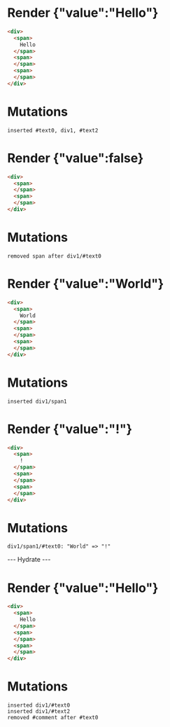 # Render {"value":"Hello"}
```html
<div>
  <span>
    Hello
  </span>
  <span>
  </span>
  <span>
  </span>
</div>
```

# Mutations
```
inserted #text0, div1, #text2
```


# Render {"value":false}
```html
<div>
  <span>
  </span>
  <span>
  </span>
</div>
```

# Mutations
```
removed span after div1/#text0
```


# Render {"value":"World"}
```html
<div>
  <span>
    World
  </span>
  <span>
  </span>
  <span>
  </span>
</div>
```

# Mutations
```
inserted div1/span1
```


# Render {"value":"!"}
```html
<div>
  <span>
    !
  </span>
  <span>
  </span>
  <span>
  </span>
</div>
```

# Mutations
```
div1/span1/#text0: "World" => "!"
```


--- Hydrate ---
# Render {"value":"Hello"}
```html
<div>
  <span>
    Hello
  </span>
  <span>
  </span>
  <span>
  </span>
</div>
```

# Mutations
```
inserted div1/#text0
inserted div1/#text2
removed #comment after #text0
```